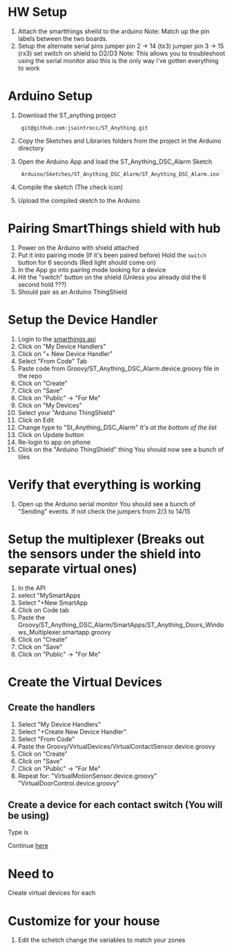 # HW Setup
1. Attach the smartthings sheild to the arduino
   Note: Match up the pin labels between the two boards.
1. Setup the alternate serial pins
   jumper pin 2 -> 14 (tx3)
   jumper pin 3 -> 15 (rx3)
   set switch on shield to D2/D3
   Note: This allows you to troubleshoot using the serial monitor
   also this is the only way i've gotten everything to work


# Arduino Setup

1. Download the ST_anything project

        git@github.com:jsaintrocc/ST_Anything.git

2. Copy the Sketches and Libraries folders from the project in the Arduino directory

3. Open the Arduino App and load the ST_Anything_DSC_Alarm Sketch

        Arduino/Sketches/ST_Anything_DSC_Alarm/ST_Anything_DSC_Alarm.ino
5. Compile the sketch
   (The check icon)
6. Upload the compiled sketch to the Arduino

# Pairing SmartThings shield with hub
1. Power on the Arduino with shield attached
2. Put it into pairing mode (If it's been paired before)
    Hold the `switch` button for 6 seconds (Red light should come on)
4. In the App go into pairing mode looking for a device
5. Hit the "switch" button on the shield (Unless you already did the 6 second hold ???)
6. Should pair as an Arduino ThingShield

# Setup the Device Handler
1. Login to the [smarthings api](https://graph.api.smartthings.com/login/auth)
1. Click on "My Device Handlers"
1. Click on "+ New Device Handler"
1. Select "From Code" Tab
1. Paste code from Groovy/ST_Anything_DSC_Alarm.device.groovy file in the repo
1. Click on "Create"
1. Click on "Save"
1. Click on "Public" -> "For Me"
1. Click on "My Devices"
1. Select your "Arduino ThingShield"
1. Click on Edit 
1. Change type to "St_Anything_DSC_Alarm"
   *It's at the bottom of the list*
1. Click on Update button
1. Re-login to app on phone
1. Click on the "Arduino ThingShield" thing
   You should now see a bunch of tiles

# Verify that everything is working
1. Open up the Arduino serial monitor
   You should see a bunch of "Sending" events.  If not check the jumpers from 2/3 to 14/15

# Setup the multiplexer (Breaks out the sensors under the shield into separate virtual ones)
1. In the API
1. select "MySmartApps
1. Select "+New SmartApp
1. Click on Code tab
1. Paste the Groovy/ST_Anything_DSC_Alarm/SmartApps/ST_Anything_Doors_Windows_Multiplexer.smartapp.groovy
1. Click on "Create"
1. Click on "Save"
1. Click on "Public" -> "For Me"

# Create the Virtual Devices
## Create the handlers
1. Select "My Device Handlers"
1. Select "+Create New Device Handler"
1. Select "From Code"
1. Paste the Groovy/VirtualDevices/VirtualContactSensor.device.groovy
1. Click on "Create"
1. Click on "Save"
1. Click on "Public" -> "For Me"
1. Repeat for:
  "VirtualMotionSensor.device.groovy"
  "VirtualDoorControl.device.groovy"
## Create a device for each contact switch (You will be using)
Type is 

Continue [here](http://www.kendrickcoleman.com/index.php/Tech-Blog/total-noob-guide-to-move-your-old-wired-security-system-to-smartthings.html)
# Need to 
Create virtual devices for each 

# Customize for your house
1. Edit the schetch
   change the variables to match your zones
<!--stackedit_data:
eyJoaXN0b3J5IjpbMTEzODUxOTc4MSwtMTI1ODQ4NDM1MSwtOT
czMzQ4MTEwLDE3Mzg3NzI3NjAsLTE4NTgzNjUwMThdfQ==
-->